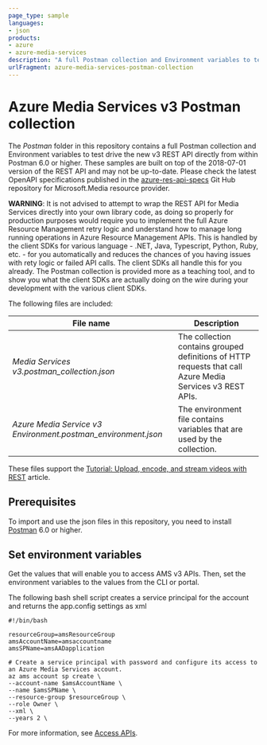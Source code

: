 ```yaml
---
page_type: sample
languages:
- json
products:
- azure
- azure-media-services
description: "A full Postman collection and Environment variables to test drive the new v3 REST API directly from within Postman 6.0 or higher."
urlFragment: azure-media-services-postman-collection
---
```


# Azure Media Services v3 Postman collection 
 
The *Postman* folder in this repository contains a full Postman collection and Environment variables to test drive the new v3 REST API directly from within Postman 6.0 or higher.  These samples are built on top of the 2018-07-01 version of the REST API and may not be up-to-date. Please check the latest OpenAPI specifications published in the [azure-res-api-specs](https://github.com/Azure/azure-rest-api-specs/tree/master/specification/mediaservices/resource-manager/Microsoft.Media/stable) Git Hub repository for Microsoft.Media resource provider. 

**WARNING**: It is not advised to attempt to wrap the REST API for Media Services directly into your own library code, as doing so properly for production purposes would require you to implement the full Azure Resource Management retry logic and understand how to manage long running operations in Azure Resource Management APIs.  This is handled by the client SDKs for various language - .NET, Java, Typescript, Python, Ruby, etc. - for you automatically and reduces the chances of you having issues with rety logic or failed API calls.  The client SDKs all handle this for you already.  The Postman collection is provided more as a teaching tool, and to show you what the client SDKs are actually doing on the wire during your development with the various client SDKs. 

The following files are included:

|File name|Description|
|---|---|
|*Media Services v3.postman_collection.json*|The collection contains grouped definitions of HTTP requests that call Azure Media Services v3 REST APIs.|
|*Azure Media Service v3 Environment.postman_environment.json*|The environment file contains variables that are used by the collection. |

These files support the [Tutorial: Upload, encode, and stream videos with REST](https://docs.microsoft.com/azure/media-services/latest/stream-files-tutorial-with-rest) article.

## Prerequisites

To import and use the json files in this repository, you need to install [Postman](https://www.getpostman.com/) 6.0 or higher.

## Set environment variables

Get the values that will enable you to access AMS v3 APIs. Then, set the environment variables to the values from the CLI or portal. 

The following bash shell script creates a service principal for the account and returns the app.config settings as xml

    #!/bin/bash

    resourceGroup=amsResourceGroup
    amsAccountName=amsaccountname
    amsSPName=amsAADapplication

    # Create a service principal with password and configure its access to an Azure Media Services account.
    az ams account sp create \
    --account-name $amsAccountName \
    --name $amsSPName \
    --resource-group $resourceGroup \
    --role Owner \
    --xml \
    --years 2 \

For more information, see [Access APIs](https://docs.microsoft.com/azure/media-services/latest/access-api-cli-how-to).

